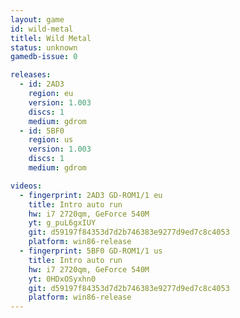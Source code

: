 ```yaml
---
layout: game
id: wild-metal
titlel: Wild Metal
status: unknown
gamedb-issue: 0

releases:
  - id: 2AD3
    region: eu
    version: 1.003
    discs: 1
    medium: gdrom
  - id: 5BF0
    region: us
    version: 1.003
    discs: 1
    medium: gdrom

videos:
  - fingerprint: 2AD3 GD-ROM1/1 eu
    title: Intro auto run
    hw: i7 2720qm, GeForce 540M
    yt: g_puL6gxIUY
    git: d59197f84353d7d2b746383e9277d9ed7c8c4053
    platform: win86-release
  - fingerprint: 5BF0 GD-ROM1/1 us
    title: Intro auto run
    hw: i7 2720qm, GeForce 540M
    yt: 0HDxOSyxhn0
    git: d59197f84353d7d2b746383e9277d9ed7c8c4053
    platform: win86-release
---
```

